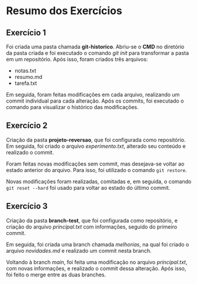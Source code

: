 # Resumo dos Exercícios

## Exercício 1

Foi criada uma pasta chamada **git-historico**. Abriu-se o **CMD** no diretório da pasta criada e foi executado o comando *git init* para transformar a pasta em um repositório. Após isso, foram criados três arquivos:

- notas.txt
- resumo.md
- tarefa.txt

Em seguida, foram feitas modificações em cada arquivo, realizando um commit individual para cada alteração. Após os commits, foi executado o comando para visualizar o histórico das modificações.

## Exercício 2

Criação da pasta **projeto-reversao**, que foi configurada como repositório. Em seguida, foi criado o arquivo *experimento.txt*, alterado seu conteúdo e realizado o commit.

Foram feitas novas modificações sem commit, mas desejava-se voltar ao estado anterior do arquivo. Para isso, foi utilizado o comando `git restore`.

Novas modificações foram realizadas, comitadas e, em seguida, o comando `git reset --hard` foi usado para voltar ao estado do último commit.

## Exercício 3

Criação da pasta **branch-test**, que foi configurada como repositório, e criação do arquivo *principal.txt* com informações, seguido do primeiro commit.

Em seguida, foi criada uma branch chamada *melhorias*, na qual foi criado o arquivo *novidades.md* e realizado um commit nesta branch.

Voltando à branch *main*, foi feita uma modificação no arquivo *principal.txt*, com novas informações, e realizado o commit dessa alteração. Após isso, foi feito o merge entre as duas branches.
